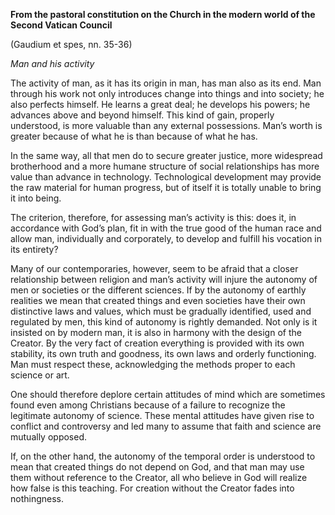 

**From the pastoral constitution on the Church in the modern world of the Second Vatican Council**

(Gaudium et spes, nn. 35-36)

_Man and his activity_

The activity of man, as it has its origin in man, has man also as its end. Man through his work not only introduces change into things and into society; he also perfects himself. He learns a great deal; he develops his powers; he advances above and beyond himself. This kind of gain, properly understood, is more valuable than any external possessions. Man’s worth is greater because of what he is than because of what he has.

In the same way, all that men do to secure greater justice, more widespread brotherhood and a more humane structure of social relationships has more value than advance in technology. Technological development may provide the raw material for human progress, but of itself it is totally unable to bring it into being.

The criterion, therefore, for assessing man’s activity is this: does it, in accordance with God’s plan, fit in with the true good of the human race and allow man, individually and corporately, to develop and fulfill his vocation in its entirety?

Many of our contemporaries, however, seem to be afraid that a closer relationship between religion and man’s activity will injure the autonomy of men or societies or the different sciences. If by the autonomy of earthly realities we mean that created things and even societies have their own distinctive laws and values, which must be gradually identified, used and regulated by men, this kind of autonomy is rightly demanded. Not only is it insisted on by modern man, it is also in harmony with the design of the Creator. By the very fact of creation everything is provided with its own stability, its own truth and goodness, its own laws and orderly functioning. Man must respect these, acknowledging the methods proper to each science or art.

One should therefore deplore certain attitudes of mind which are sometimes found even among Christians because of a failure to recognize the legitimate autonomy of science. These mental attitudes have given rise to conflict and controversy and led many to assume that faith and science are mutually opposed.

If, on the other hand, the autonomy of the temporal order is understood to mean that created things do not depend on God, and that man may use them without reference to the Creator, all who believe in God will realize how false is this teaching. For creation without the Creator fades into nothingness.

